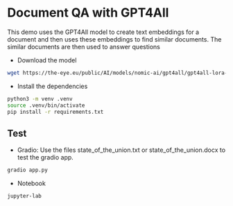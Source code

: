 # Document QA with GPT4All
This demo uses the GPT4All model to create text embeddings for a document and then uses these embeddings to find similar documents. The similar documents are then used to answer questions

- Download the model 
```bash
wget https://the-eye.eu/public/AI/models/nomic-ai/gpt4all/gpt4all-lora-quantized-ggml.bin
```

- Install the dependencies
```bash
python3 -m venv .venv
source .venv/bin/activate
pip install -r requirements.txt
```

## Test

- Gradio:
Use the files state_of_the_union.txt or state_of_the_union.docx to test the gradio app.
```bash
gradio app.py
```

- Notebook
```bash
jupyter-lab
```

